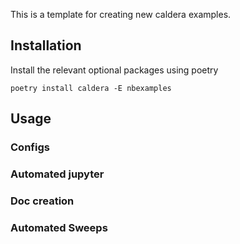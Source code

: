 This is a template for creating new caldera examples.

## Installation

Install the relevant optional packages using poetry

```
poetry install caldera -E nbexamples
```

## Usage

### Configs

### Automated jupyter

### Doc creation

### Automated Sweeps